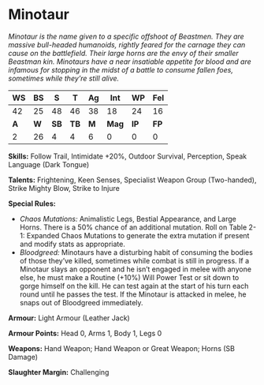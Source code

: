 # Minotaur

_Minotaur is the name given to a specific offshoot of
 Beastmen. They are massive bull-headed humanoids, rightly
 feared for the carnage they can cause on the battlefield.
 Their large horns are the envy of their smaller Beastman kin.
 Minotaurs have a near insatiable appetite for blood and are
 infamous for stopping in the midst of a battle to consume
 fallen foes, sometimes while they’re still alive._

|**WS**|**BS**|**S**|**T**|**Ag**|**Int**|**WP**|**Fel**|
|--|--|-|-|--|---|--|---|
|42|25|48|46|38|18|24|16|
|**A**|**W**|**SB**|**TB**|**M**|**Mag**|**IP**|**FP**|
|2|26|4|4|6|0|0|0|

**Skills:** Follow Trail, Intimidate +20%, Outdoor Survival,
Perception, Speak Language (Dark Tongue)

**Talents:** Frightening, Keen Senses, Specialist Weapon Group
(Two-handed), Strike Mighty Blow, Strike to Injure

**Special Rules:**
* _Chaos Mutations:_ Animalistic Legs, Bestial
Appearance, and Large Horns. There is a 50%
chance of an additional mutation. Roll on Table 2-1:
Expanded Chaos Mutations to generate the extra
mutation if present and modify stats as appropriate.
* _Bloodgreed:_ Minotaurs have a disturbing habit
of consuming the bodies of those they’ve killed,
sometimes while combat is still in progress. If a
Minotaur slays an opponent and he isn’t engaged
in melee with anyone else, he must make a Routine
(+10%) Will Power Test or sit down to gorge
himself on the kill. He can test again at the start
of his turn each round until he passes the test. If
the Minotaur is attacked in melee, he snaps out of
Bloodgreed immediately.

**Armour:** Light Armour (Leather Jack)

**Armour Points:** Head 0, Arms 1, Body 1, Legs 0

**Weapons:** Hand Weapon; Hand Weapon or Great Weapon;
Horns (SB Damage)

**Slaughter Margin:** Challenging